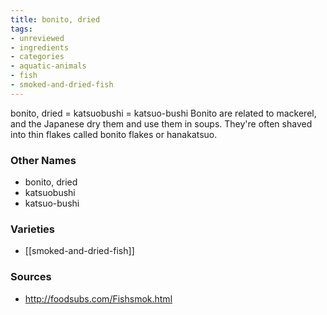 ```yaml
---
title: bonito, dried
tags:
- unreviewed
- ingredients
- categories
- aquatic-animals
- fish
- smoked-and-dried-fish
---
```

bonito, dried = katsuobushi = katsuo-bushi Bonito are related to mackerel, and the Japanese dry them and use them in soups. They're often shaved into thin flakes called bonito flakes or hanakatsuo.

### Other Names

* bonito, dried
* katsuobushi
* katsuo-bushi

### Varieties

* [[smoked-and-dried-fish]]

### Sources
* http://foodsubs.com/Fishsmok.html
